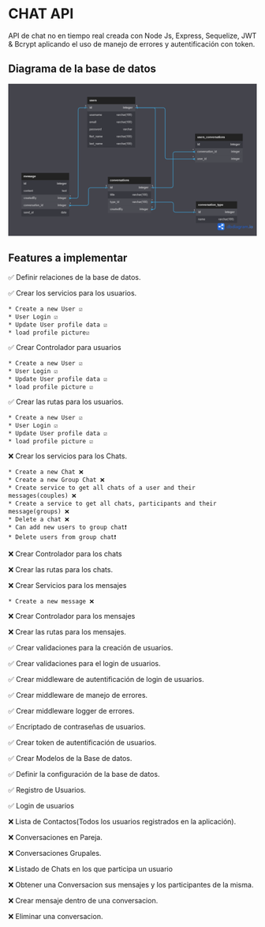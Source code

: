 # CHAT API

API de chat no en tiempo real creada con Node Js, Express, Sequelize, JWT & Bcrypt aplicando el uso de manejo de errores y autentificación con token.

## Diagrama de la base de datos

![DB](./public/Chat_api_db.png)

## Features a implementar

✅ Definir relaciones de la base de datos.

✅ Crear los servicios para los usuarios.

    * Create a new User ☑️
    * User Login ☑️
    * Update User profile data ☑️
    * load profile picture☑️

✅ Crear Controlador para usuarios

    * Create a new User ☑️
    * User Login ☑️
    * Update User profile data ☑️
    * load profile picture ☑️

✅ Crear las rutas para los usuarios.

    * Create a new User ☑️
    * User Login ☑️
    * Update User profile data ☑️
    * load profile picture ☑️

❌ Crear los servicios para los Chats.

    * Create a new Chat ❌
    * Create a new Group Chat ❌
    * Create service to get all chats of a user and their messages(couples) ❌
    * Create a service to get all chats, participants and their message(groups) ❌
    * Delete a chat ❌
    * Can add new users to group chat❗
    * Delete users from group chat❗

❌ Crear Controlador para los chats

❌ Crear las rutas para los chats.

❌ Crear Servicios para los mensajes

    * Create a new message ❌

❌ Crear Controlador para los mensajes

❌ Crear las rutas para los mensajes.

✅ Crear validaciones para la creación de usuarios.

✅ Crear validaciones para el login de usuarios.

✅ Crear middleware de autentificación de login de usuarios.

✅ Crear middleware de manejo de errores.

✅ Crear middleware logger de errores.

✅ Encriptado de contraseñas de usuarios.

✅ Crear token de autentificación de usuarios.

✅ Crear Modelos de la Base de datos.

✅ Definir la configuración de la base de datos.

✅ Registro de Usuarios.

✅ Login de usuarios

❌ Lista de Contactos(Todos los usuarios registrados en la aplicación).

❌ Conversaciones en Pareja.

❌ Conversaciones Grupales.

❌ Listado de Chats en los que participa un usuario

❌ Obtener una Conversacion sus mensajes y los participantes de la misma.

❌ Crear mensaje dentro de una conversacion.

❌ Eliminar una conversacion.
